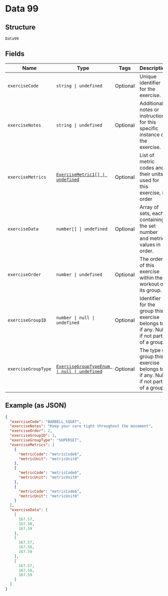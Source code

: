 
# Data 99

## Structure

`Data99`

## Fields

| Name | Type | Tags | Description |
|  --- | --- | --- | --- |
| `exerciseCode` | `string \| undefined` | Optional | Unique identifier for the exercise. |
| `exerciseNotes` | `string \| undefined` | Optional | Additional notes or instructions for this specific instance of the exercise. |
| `exerciseMetrics` | [`ExerciseMetric1[] \| undefined`](../../doc/models/exercise-metric-1.md) | Optional | List of metric codes and their units used for this exercise, in order |
| `exerciseData` | `number[] \| undefined` | Optional | Array of sets, each containing the set number and metric values in order. |
| `exerciseOrder` | `number \| undefined` | Optional | The order of this exercise within the workout or its group. |
| `exerciseGroupID` | `number \| null \| undefined` | Optional | Identifier for the group this exercise belongs to, if any. Null if not part of a group. |
| `exerciseGroupType` | [`ExerciseGroupTypeEnum \| null \| undefined`](../../doc/models/exercise-group-type-enum.md) | Optional | The type of group this exercise belongs to, if any. Null if not part of a group. |

## Example (as JSON)

```json
{
  "exerciseCode": "BARBELL_SQUAT",
  "exerciseNotes": "Keep your core tight throughout the movement",
  "exerciseOrder": 2,
  "exerciseGroupID": 1,
  "exerciseGroupType": "SUPERSET",
  "exerciseMetrics": [
    {
      "metricCode": "metricCode6",
      "metricUnit": "metricUnit0"
    },
    {
      "metricCode": "metricCode6",
      "metricUnit": "metricUnit0"
    },
    {
      "metricCode": "metricCode6",
      "metricUnit": "metricUnit0"
    }
  ],
  "exerciseData": [
    [
      167.57,
      167.58,
      167.59
    ],
    [
      167.57,
      167.58,
      167.59
    ],
    [
      167.57,
      167.58,
      167.59
    ]
  ]
}
```

